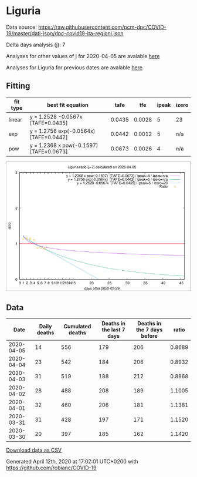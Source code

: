 # Liguria

Data source: https://raw.githubusercontent.com/pcm-dpc/COVID-19/master/dati-json/dpc-covid19-ita-regioni.json

Delta days analysis (j): 7

Analyses for other values of j for 2020-04-05 are avalable [here](../2020-04-05/README.md)

Analyses for Liguria for previous dates are avalable [here](../README.md)

## Fitting 
|fit type|best fit equation|tafe|tfe|ipeak|izero|
|-------|-----|--------|------|---|---|
|linear|y = 1.2528 -0.0567x  [TAFE=0.0435]|0.0435|0.0028|5|23|
|exp|y = 1.2756 exp(-0.0564x)  [TAFE=0.0442]|0.0442|0.0012|5|n/a|
|pow|y = 1.2368 x pow(-0.1597)  [TAFE=0.0673]|0.0673|0.0026|4|n/a|

![Plot](COVID-19_liguria_j7_2020-04-05.png)

## Data
|Date|Daily deaths|Cumulated deaths|Deaths in the last 7 days|Deaths in the 7 days before|ratio|
|----|----------|-----------|-------|--------------------|-----|
|2020-04-05|14|556|179|206|0.8689|
|2020-04-04|23|542|184|206|0.8932|
|2020-04-03|31|519|188|212|0.8868|
|2020-04-02|28|488|208|189|1.1005|
|2020-04-01|32|460|206|181|1.1381|
|2020-03-31|31|428|197|171|1.1520|
|2020-03-30|20|397|185|162|1.1420|

[Download data as CSV](COVID-19_liguria_j7_2020-04-05.csv)

Generated April 12th, 2020 at 17:02:01 UTC+0200 with https://github.com/robianc/COVID-19
